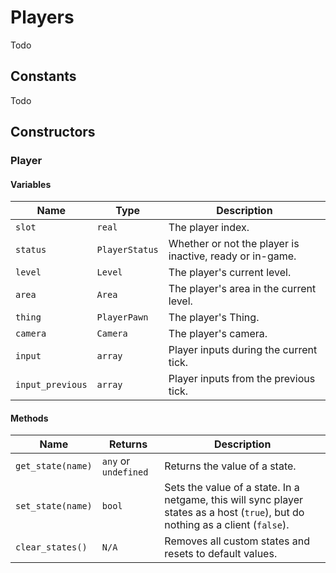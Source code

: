 # Players

Todo

## Constants

Todo

## Constructors

### Player

#### Variables

| Name | Type | Description |
| ---- | ---- | ----------- |
| `slot` | `real` | The player index. |
| `status` | `PlayerStatus` | Whether or not the player is inactive, ready or in-game. |
| `level` | `Level` | The player's current level. |
| `area` | `Area` | The player's area in the current level. |
| `thing` | `PlayerPawn` | The player's Thing. |
| `camera` | `Camera` | The player's camera. |
| `input` | `array` | Player inputs during the current tick. |
| `input_previous` | `array` | Player inputs from the previous tick. |

#### Methods

| Name | Returns | Description |
| ---- | ------- | ----------- |
| `get_state(name)` | `any` or `undefined` | Returns the value of a state. |
| `set_state(name)` | `bool` | Sets the value of a state. In a netgame, this will sync player states as a host (`true`), but do nothing as a client (`false`). |
| `clear_states()` | `N/A` | Removes all custom states and resets to default values. |